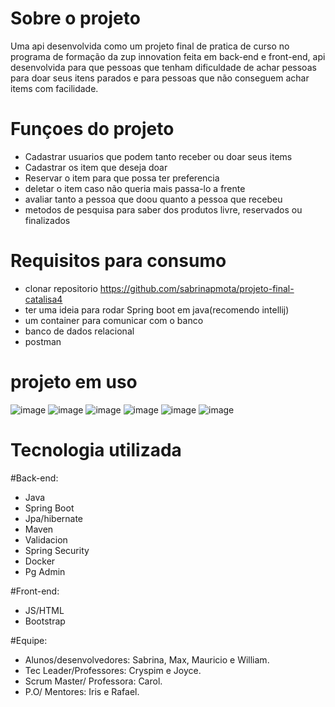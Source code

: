# Sobre o projeto

Uma api desenvolvida como um projeto final de pratica de curso no programa de formação da zup innovation feita em back-end e front-end, api desenvolvida para que pessoas que tenham dificuldade de achar pessoas para doar seus itens parados e para pessoas que não conseguem achar items com facilidade.


# Funçoes do projeto

+ Cadastrar usuarios que podem tanto receber ou doar seus items
+ Cadastrar os item que deseja doar
+ Reservar o item para que possa ter preferencia 
+ deletar o item caso não queria mais passa-lo a frente
+ avaliar tanto a pessoa que doou quanto a pessoa que recebeu
+ metodos de pesquisa para saber dos produtos livre, reservados ou finalizados

# Requisitos para consumo

+ clonar repositorio https://github.com/sabrinapmota/projeto-final-catalisa4
+ ter uma ideia para rodar Spring boot em java(recomendo intellij)
+ um container para comunicar com o banco
+ banco de dados relacional
+ postman

# projeto em uso

![image](https://user-images.githubusercontent.com/97555758/198348806-a229c631-2291-44ca-87b8-4a16ea06d88b.png)
![image](https://user-images.githubusercontent.com/97555758/198348998-d5e5b2f9-5ab7-42d2-8e9a-468f0bd8a725.png)
![image](https://user-images.githubusercontent.com/97555758/198349658-de400288-7f53-477c-b0c8-cc8d7f568390.png)
![image](https://user-images.githubusercontent.com/97555758/198349813-b7b23399-75ba-42f4-af95-2908a1f50348.png)
![image](https://user-images.githubusercontent.com/97555758/198350121-a4dd0199-8a50-4daf-beee-7773af660663.png)
![image](https://user-images.githubusercontent.com/97555758/198350166-a3bd4c42-d5cd-4024-b797-c2f9737d1b81.png)



# Tecnologia utilizada

#Back-end:
+ Java
+ Spring Boot
+ Jpa/hibernate
+ Maven
+ Validacion
+ Spring Security
+ Docker
+ Pg Admin

#Front-end:
+ JS/HTML
+ Bootstrap

#Equipe:

+ Alunos/desenvolvedores: Sabrina, Max, Mauricio e William.
+ Tec Leader/Professores: Cryspim e Joyce.
+ Scrum Master/ Professora: Carol.
+ P.O/ Mentores: Iris e Rafael.
